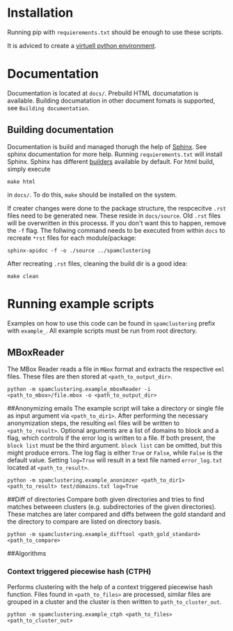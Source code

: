 # Installation
Running pip with `requierements.txt` should be enough to use these scripts. 

It is adviced to create a [virtuell python environment](https://docs.python.org/3/library/venv.html).

# Documentation
Documentation is located at `docs/`. Prebuild HTML documatation is available. Building documatation in other document fomats is supported, see `Building documentation`.

## Building documentation
Documentation is build and managed thorugh the help of [Sphinx](https://www.sphinx-doc.org/en/master/). See sphinx documentation for more help. Running `requierements.txt` will install Sphinx. Sphinx has different [builders](https://www.sphinx-doc.org/en/master/man/sphinx-build.html) available by default. For html build, simply execute

    make html

in `docs/`. To do this, `make` should be installed on the system.

If creater changes were done to the package structure, the respcecitve `.rst` files need to be generated new. These reside in `docs/source`. Old `.rst` files will be overwritten in this processs. If you don't want this to happen, remove the `-f` flag. The follwing command needs to be executed from within `docs` to recreate `*rst` files for each module/package:

    sphinx-apidoc -f -o ./source ../spamclustering

After recreating `.rst` files, cleaning the build dir is a good idea:

    make clean


# Running example scripts
Examples on how to use this code can be found in `spamclustering` prefix with `example_`. All example scripts must be run from root directory.

## MBoxReader
The MBox Reader reads a file in `MBox` format and extracts the respective `eml` files. These files are then stored at `<path_to_output_dir>`.

    python -m spamclustering.example_mboxReader -i <path_to_mbox>/file.mbox -o <path_to_output_dir>

##Anonymizing emails
The example script will take a directory or single file as input argument via `<path_to_dir1>`. After performing the necessary anonymization steps, the resulting `eml` files will be written to `<path_to_result>`. Optional arguments are a list of domains to block and a flag, which controls if the error log is written to a file. If both present, the `block list` must be the third argument. `block list` can be omitted, but this might produce errors. The log flag is either `True` or `False`, while `False` is the default value. Setting `log=True` will result in a text file named `error_log.txt` located at `<path_to_result>`.

    python -m spamclustering.example_anonimzer <path_to_dir1> <path_to_result> test/domains.txt log=True


##Diff of directories
Compare both given directories and tries to find matches betweeen clusters (e.g. subdirectories of the given directories). These matches are later compared and diffs between the gold standard and the directory to compare are listed on directory basis.

    python -m spamclustering.example_difftool <path_gold_standard> <path_to_compare>

##Algorithms
### Context triggered piecewise hash (CTPH)
Performs clustering with the help of a context triggered piecewise hash function. Files found in `<path_to_files>` are processed, similar files are grouped in a cluster and the cluster is then written to `path_to_cluster_out`. 

    python -m spamclustering.example_ctph <path_to_files> <path_to_cluster_out>